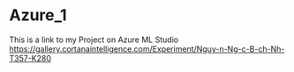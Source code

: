 # Azure_1
This is a link to my Project on Azure ML Studio
https://gallery.cortanaintelligence.com/Experiment/Nguy-n-Ng-c-B-ch-Nh-T357-K280
